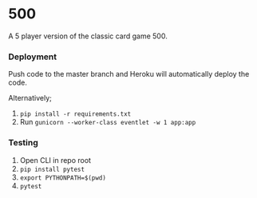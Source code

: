 # 500

A 5 player version of the classic card game 500.

### Deployment

Push code to the master branch and Heroku will automatically deploy the code.

Alternatively;

1. `pip install -r requirements.txt`
2. Run `gunicorn --worker-class eventlet -w 1 app:app`

### Testing

1. Open CLI in repo root
2. `pip install pytest`
3. `export PYTHONPATH=$(pwd)`
4. `pytest`
